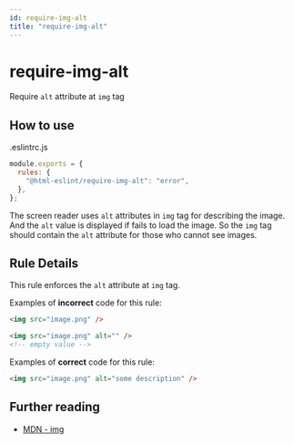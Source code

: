```yaml
---
id: require-img-alt
title: "require-img-alt"
---
```


# require-img-alt

Require `alt` attribute at `img` tag

## How to use

.eslintrc.js

```js
module.exports = {
  rules: {
    "@html-eslint/require-img-alt": "error",
  },
};
```

The screen reader uses `alt` attributes in `img` tag for describing the image.
And the `alt` value is displayed if fails to load the image.
So the `img` tag should contain the `alt` attribute for those who cannot see images.

## Rule Details

This rule enforces the `alt` attribute at `img` tag.

Examples of **incorrect** code for this rule:

```html
<img src="image.png" />

<img src="image.png" alt="" />
<!-- empty value -->
```

Examples of **correct** code for this rule:

```html
<img src="image.png" alt="some description" />
```

## Further reading

- [MDN - img](https://developer.mozilla.org/en-US/docs/Web/HTML/Element/img)
